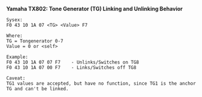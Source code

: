 
**Yamaha TX802: Tone Generator (TG) Linking and Unlinking Behavior**

    Sysex:
    F0 43 10 1A 07 <TG> <Value> F7

    Where:
    TG = Tongenerator 0-7
    Value = 0 or <self>

    Example:
    F0 43 10 1A 07 07 F7    - Unlinks/Switches on TG8 
    F0 43 10 1A 07 00 F7    - Links/Switches off TG8

    Caveat:
    TG1 values are accepted, but have no function, since TG1 is the anchor TG and can't be linked.
